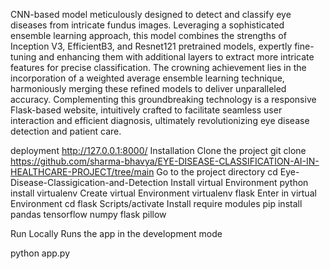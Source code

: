 CNN-based model meticulously designed to detect and classify eye diseases from intricate fundus images. Leveraging a sophisticated ensemble learning approach, this model combines the strengths of Inception V3, EfficientB3, and Resnet121 pretrained models, expertly fine-tuning and enhancing them with additional layers to extract more intricate features for precise classification. The crowning achievement lies in the incorporation of a weighted average ensemble learning technique, harmoniously merging these refined models to deliver unparalleled accuracy. Complementing this groundbreaking technology is a responsive Flask-based website, intuitively crafted to facilitate seamless user interaction and efficient diagnosis, ultimately revolutionizing eye disease detection and patient care.

deployment
http://127.0.0.1:8000/
Installation
Clone the project
  git clone https://github.com/sharma-bhavya/EYE-DISEASE-CLASSIFICATION-AI-IN-HEALTHCARE-PROJECT/tree/main
Go to the project directory
  cd Eye-Disease-Classigication-and-Detection
Install virtual Environment
  python install virtualenv
Create virtual Environment
  virtualenv flask
Enter in virtual Environment
  cd flask
  Scripts/activate
Install require modules
  pip install pandas tensorflow numpy flask pillow

Run Locally
Runs the app in the development mode

python app.py








